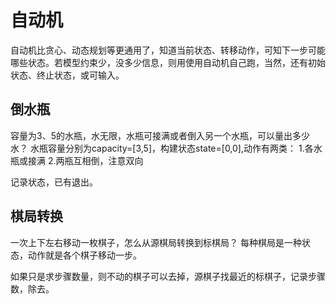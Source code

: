 # 自动机
自动机比贪心、动态规划等更通用了，知道当前状态、转移动作，可知下一步可能哪些状态。若模型约束少，没多少信息，则用使用自动机自己跑，当然，还有初始状态、终止状态，或可输入。

## 倒水瓶
容量为3、5的水瓶，水无限，水瓶可接满或者倒入另一个水瓶，可以量出多少水？
水瓶容量分别为capacity=[3,5]，构建状态state=[0,0],动作有两类：
1.各水瓶或接满
2.两瓶互相倒，注意双向

记录状态，已有退出。

## 棋局转换
一次上下左右移动一枚棋子，怎么从源棋局转换到标棋局？
每种棋局是一种状态，动作就是各个棋子移动一步。

如果只是求步骤数量，则不动的棋子可以去掉，源棋子找最近的标棋子，记录步骤数，除去。





